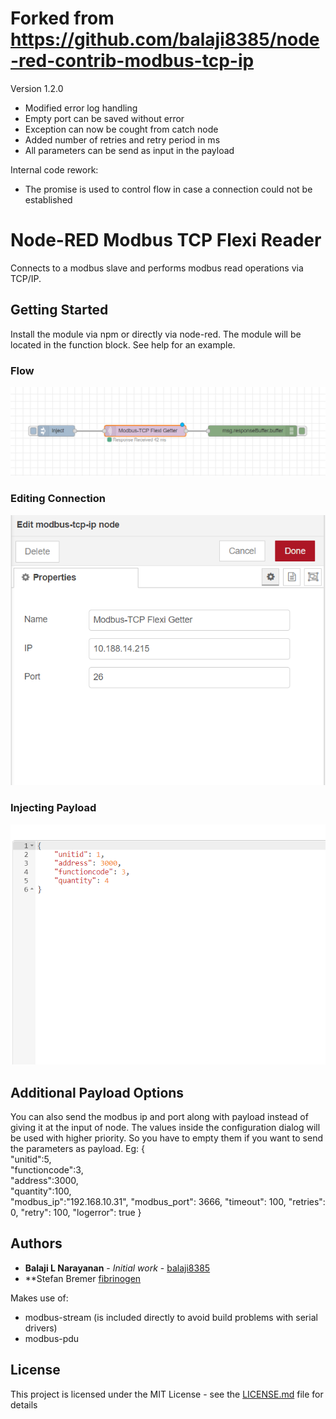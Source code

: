 # Forked from https://github.com/balaji8385/node-red-contrib-modbus-tcp-ip
Version 1.2.0
* Modified error log handling
* Empty port can be saved without error
* Exception can now be cought from catch node
* Added number of retries and retry period in ms
* All parameters can be send as input in the payload

Internal code rework:
* The promise is used to control flow in case a connection could not be established

# Node-RED Modbus TCP Flexi Reader

Connects to a modbus slave and performs modbus read operations via TCP/IP.

## Getting Started

Install the module via npm or directly via node-red. The module will be located in the function block. 
See help for an example.

### Flow
![Flow](https://github.com/balaji8385/node-red-contrib-modbus-tcp-ip/raw/master/sample/images/flow.png)

### Editing Connection
![Edit Connection](https://github.com/balaji8385/node-red-contrib-modbus-tcp-ip/raw/master/sample/images/edit.png)

### Injecting Payload
![Input Payload](https://github.com/balaji8385/node-red-contrib-modbus-tcp-ip/raw/master/sample/images/payload.png)

## Additional Payload Options
You can also send the modbus ip and port along with payload instead of giving it at the input of node. 
The values inside the configuration dialog will be used with higher priority. So you have to empty them if you want to send the parameters as payload.
Eg:
{   
    "unitid":5,  
    "functioncode":3,   
    "address":3000,   
    "quantity":100,   
    "modbus_ip":"192.168.10.31", 
    "modbus_port": 3666,
    "timeout": 100,
    "retries": 0,
    "retry": 100,
    "logerror": true
}

## Authors

* **Balaji L Narayanan** - *Initial work* - [balaji8385](https://github.com/balaji8385)
* **Stefan Bremer [fibrinogen](https://github.com/fibrinogen)

Makes use of:
* modbus-stream (is included directly to avoid build problems with serial drivers)
* modbus-pdu

## License

This project is licensed under the MIT License - see the [LICENSE.md](https://github.com/fibrinogen/node-red-contrib-modbus-tcp-ip/raw/master/LICENSE) file for details
